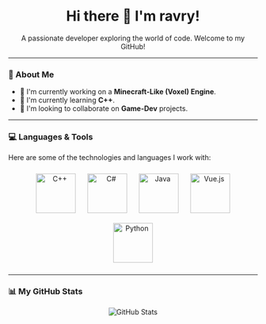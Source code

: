 <h1 align="center">Hi there 👋 I'm ravry!</h1>
<p align="center">A passionate developer exploring the world of code. Welcome to my GitHub!</p>

---

### 🚀 About Me

- 🔭 I'm currently working on a **Minecraft-Like (Voxel) Engine**.
- 🌱 I'm currently learning **C++**.
- 👯 I'm looking to collaborate on **Game-Dev** projects.
 
---

### 💻 Languages & Tools

Here are some of the technologies and languages I work with:

<p align="center">
  <img src="https://upload.wikimedia.org/wikipedia/commons/thumb/1/18/ISO_C%2B%2B_Logo.svg/459px-ISO_C%2B%2B_Logo.svg.png" alt="C++" width="80" style="padding: 10px;"/>
  <img src="https://upload.wikimedia.org/wikipedia/commons/thumb/d/d2/C_Sharp_Logo_2023.svg/300px-C_Sharp_Logo_2023.svg.png" alt="C#" width="80" style="padding: 10px;"/>
  <img src="https://upload.wikimedia.org/wikiversity/de/b/b8/Java_cup.svg" alt="Java" width="80" style="padding: 10px;"/>
  <img src="https://upload.wikimedia.org/wikipedia/commons/thumb/9/95/Vue.js_Logo_2.svg/1200px-Vue.js_Logo_2.svg.png" alt="Vue.js" width="80" style="padding: 10px;"/>
  <img src="https://upload.wikimedia.org/wikipedia/commons/thumb/0/0a/Python.svg/1200px-Python.svg.png" alt="Python" width="80" style="padding: 10px;"/>
</p>

---

### 📊 My GitHub Stats

<p align="center">
  <img src="https://github-readme-stats.vercel.app/api?username=ravry&show_icons=true&theme=dark&rank_icon=github" alt="GitHub Stats">
</p>

